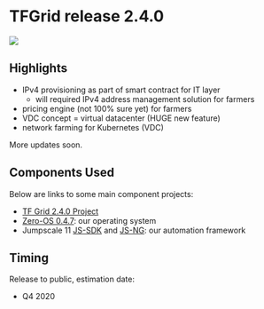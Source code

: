 # TFGrid release 2.4.0

![](./img/roadmap.png)


## Highlights

- IPv4 provisioning as part of smart contract for IT layer
    - will required IPv4 address management solution for farmers
- pricing engine (not 100% sure yet) for farmers
- VDC concept = virtual datacenter (HUGE new feature)
- network farming for Kubernetes (VDC)

More updates soon.


## Components Used

Below are links to some main component projects:

- [TF Grid 2.4.0 Project](https://github.com/orgs/threefoldtech/projects/118)
- [Zero-OS 0.4.7](https://github.com/orgs/threefoldtech/projects/112): our operating system
- Jumpscale 11 [JS-SDK](https://github.com/threefoldtech/js-sdk) and [JS-NG](https://github.com/threefoldtech/js-ng): our automation framework


## Timing

Release to public, estimation date:
- Q4 2020



